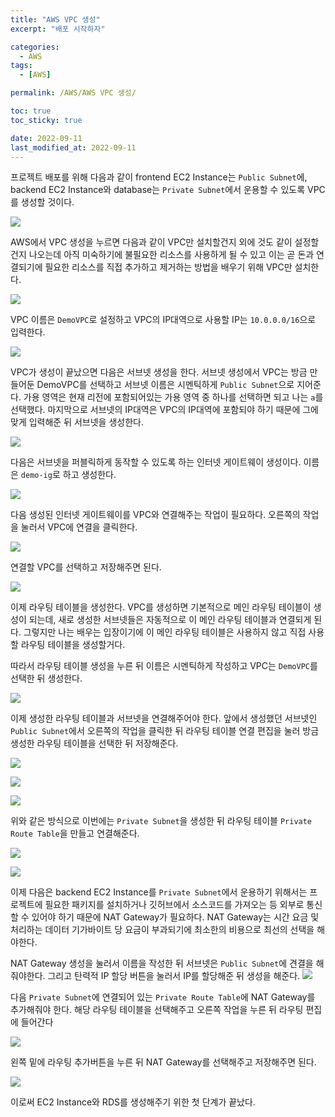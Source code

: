 ```yaml
---
title: "AWS VPC 생성"
excerpt: "배포 시작하자"

categories:
  - AWS
tags:
  - [AWS]

permalink: /AWS/AWS VPC 생성/

toc: true
toc_sticky: true

date: 2022-09-11
last_modified_at: 2022-09-11
---
```

프로젝트 배포를 위해 다음과 같이 frontend EC2 Instance는 `Public Subnet`에, backend EC2 Instance와 database는 `Private Subnet`에서 운용할 수 있도록 VPC를 생성할 것이다. 

![](../../assets/images/posts_img/network/VPC/2022-09-11-VPC.png)

AWS에서 VPC 생성을 누르면 다음과 같이 VPC만 설치할건지 외에 것도 같이 설정할건지 나오는데 아직 미숙하기에 불필요한 리소스를 사용하게 될 수 있고 이는 곧 돈과 연결되기에 필요한 리소스를 직접 추가하고 제거하는 방법을 배우기 위해 VPC만 설치한다.

![](../../assets/images/posts_img/network/VPC/2022-09-11-VPC1.png)

VPC 이름은 `DemoVPC`로 설정하고 VPC의 IP대역으로 사용할 IP는 `10.0.0.0/16`으로 입력한다.

![](../../assets/images/posts_img/network/VPC/2022-09-11-VPC2.png)

VPC가 생성이 끝났으면 다음은 서브넷 생성을 한다. 서브넷 생성에서 VPC는 방금 만들어둔 DemoVPC를 선택하고 서브넷 이름은 시멘틱하게 `Public Subnet`으로 지어준다. 가용 영역은 현재 리전에 포함되어있는 가용 영역 중 하나를 선택하면 되고 나는 `a`를 선택했다. 마지막으로 서브넷의 IP대역은 VPC의 IP대역에 포함되야 하기 때문에 그에 맞게 입력해준 뒤 서브넷을 생성한다.

![](../../assets/images/posts_img/network/VPC/2022-09-11-VPC3.png)

다음은 서브넷을 퍼블릭하게 동작할 수 있도록 하는 인터넷 게이트웨이 생성이다.
이름은 `demo-ig`로 하고 생성한다. 

![](../../assets/images/posts_img/network/VPC/2022-09-11-VPC4.png)

다음 생성된 인터넷 게이트웨이를 VPC와 연결해주는 작업이 필요하다. 오른쪽의 작업을 눌러서 VPC에 연결을 클릭한다.

![](../../assets/images/posts_img/network/VPC/2022-09-11-VPC4-1.png)

연결할 VPC를 선택하고 저장해주면 된다.

![](../../assets/images/posts_img/network/VPC/2022-09-11-VPC4-2.png)

이제 라우팅 테이블을 생성한다. VPC를 생성하면 기본적으로 메인 라우팅 테이블이 생성이 되는데, 새로 생성한 서브넷들은 자동적으로 이 메인 라우팅 테이블과 연결되게 된다. 그렇지만 나는 배우는 입장이기에 이 메인 라우팅 테이블은 사용하지 않고 직접 사용할 라우팅 테이블을 생성할거다.

따라서 라우팅 테이블 생성을 누른 뒤 이름은 시멘틱하게 작성하고 VPC는 `DemoVPC`를 선택한 뒤 생성한다.

![](../../assets/images/posts_img/network/VPC/2022-09-11-VPC5.png)

이제 생성한 라우팅 테이블과 서브넷을 연결해주어야 한다. 앞에서 생성했던 서브넷인 `Public Subnet`에서 오른쪽의 작업을 클릭한 뒤 라우팅 테이블 연결 편집을 눌러 방금 생성한 라우팅 테이블을 선택한 뒤 저장해준다.

![](../../assets/images/posts_img/network/VPC/2022-09-11-VPC6.png)

![](../../assets/images/posts_img/network/VPC/2022-09-11-VPC7.png)

![](../../assets/images/posts_img/network/VPC/2022-09-11-VPC8.png)

위와 같은 방식으로 이번에는 `Private Subnet`을 생성한 뒤 라우팅 테이블 `Private Route Table`을 만들고 연결해준다.

![](../../assets/images/posts_img/network/VPC/2022-09-11-VPC9.png)

![](../../assets/images/posts_img/network/VPC/2022-09-11-VPC10.png)

이제 다음은 backend EC2 Instance를 `Private Subnet`에서 운용하기 위해서는 프로젝트에 필요한 패키지를 설치하거나 깃허브에서 소스코드를 가져오는 등 외부로 통신할 수 있어야 하기 때문에 NAT Gateway가 필요하다. NAT Gateway는 시간 요금 및 처리하는 데이터 기가바이트 당 요금이 부과되기에 최소한의 비용으로 최선의 선택을 해야한다.

NAT Gateway 생성을 눌러서 이름을 작성한 뒤 서브넷은 `Public Subnet`에 견결을 해줘야한다. 그리고 탄력적 IP 할당 버튼을 눌러서 IP를 할당해준 뒤 생성을 해준다.
![](../../assets/images/posts_img/network/VPC/2022-09-12-natGateway1.png)

다음 `Private Subnet`에 연결되어 있는 `Private Route Table`에 NAT Gateway를 추가해줘야 한다. 해당 라우팅 테이블을 선택해주고 오른쪽 작업을 누른 뒤 라우팅 편집에 들어간다

![](../../assets/images/posts_img/network/VPC/2022-09-12-natGateway2.png)

왼쪽 밑에 라우팅 추가버튼을 누른 뒤 NAT Gateway를 선택해주고 저장해주면 된다.

![](../../assets/images/posts_img/network/VPC/2022-09-12-natGateway3.png)

이로써 EC2 Instance와 RDS를 생성해주기 위한 첫 단계가 끝났다.